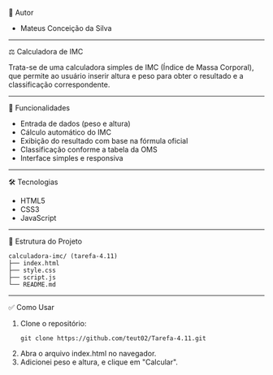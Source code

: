 👤 Autor
- Mateus Conceição da Silva

---

⚖️ Calculadora de IMC

Trata-se de uma calculadora simples de IMC (Índice de Massa Corporal), que permite ao usuário inserir altura e peso para obter o resultado e a classificação correspondente.

---

🚀 Funcionalidades

- Entrada de dados (peso e altura)
- Cálculo automático do IMC
- Exibição do resultado com base na fórmula oficial
- Classificação conforme a tabela da OMS
- Interface simples e responsiva

---

🛠️ Tecnologias

- HTML5  
- CSS3  
- JavaScript

---

📁 Estrutura do Projeto

```
calculadora-imc/ (tarefa-4.11)
├── index.html
├── style.css
├── script.js
└── README.md
```

---

✅ Como Usar

1. Clone o repositório:
    ```
    git clone https://github.com/teut02/Tarefa-4.11.git
    ```
2. Abra o arquivo index.html no navegador.
3. Adicionei peso e altura, e clique em "Calcular".

